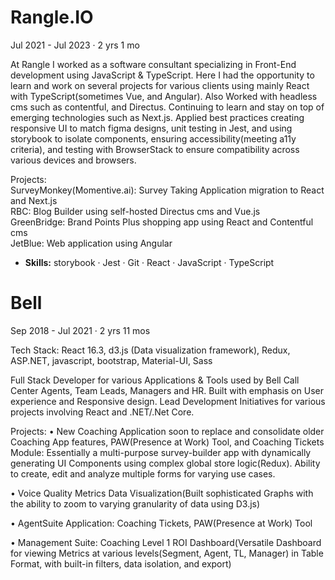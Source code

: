 

# Rangle.IO
Jul 2021 - Jul 2023 · 2 yrs 1 mo

At Rangle I worked as a software consultant specializing in Front-End development using JavaScript & TypeScript. Here I had the opportunity to learn and work on several projects for various clients using mainly React with TypeScript(sometimes Vue, and Angular). Also Worked with headless cms such as contentful, and Directus. Continuing to learn and stay on top of emerging technologies such as Next.js. Applied best practices creating responsive UI to match figma designs, unit testing in Jest, and using storybook to isolate components, ensuring accessibility(meeting a11y criteria), and testing with BrowserStack to ensure compatibility across various devices and browsers.  
          
Projects:  
SurveyMonkey(Momentive.ai): Survey Taking Application migration to React and Next.js  
RBC: Blog Builder using self-hosted Directus cms and Vue.js  
GreenBridge: Brand Points Plus shopping app using React and Contentful cms  
JetBlue: Web application using Angular
        
    
- **Skills:** storybook · Jest · Git · React · JavaScript · TypeScript


# Bell

Sep 2018 - Jul 2021 · 2 yrs 11 mos

Tech Stack: React 16.3, d3.js (Data visualization framework), Redux, ASP.NET, javascript, bootstrap, Material-UI, Sass

Full Stack Developer for various Applications & Tools used by Bell Call Center Agents, Team Leads, Managers and HR. Built with emphasis on User experience and Responsive design. Lead Development Initiatives for various projects involving React and .NET/.Net Core.

Projects:
 • New Coaching Application soon to replace and consolidate older Coaching App features, PAW(Presence at Work) Tool, and Coaching Tickets Module: Essentially a multi-purpose survey-builder app with dynamically generating UI Components using complex global store logic(Redux). Ability to create, edit and analyze multiple forms for varying use cases.

• Voice Quality Metrics Data Visualization(Built sophisticated  Graphs with the ability to zoom to varying granularity of data using D3.js)

• AgentSuite Application: Coaching Tickets, PAW(Presence at Work) Tool

• Management Suite: Coaching Level 1 ROI Dashboard(Versatile Dashboard for viewing Metrics at various levels(Segment, Agent, TL, Manager) in Table Format, with built-in filters, data isolation, and export)